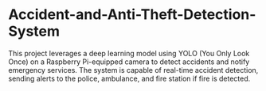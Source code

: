 # Accident-and-Anti-Theft-Detection-System
This project leverages a deep learning model using YOLO (You Only Look Once) on a Raspberry Pi-equipped camera to detect accidents and notify emergency services. The system is capable of real-time accident detection, sending alerts to the police, ambulance, and fire station if fire is detected. 
